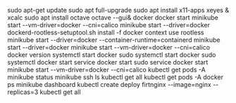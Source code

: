 sudo apt-get update
sudo apt full-upgrade
sudo apt install x11-apps
xeyes &
xcalc
sudo apt install octave
octave --gui&
docker
docker start
minikube start --vm-driver=docker --cni=calico
minikube start --driver=docker
dockerd-rootless-setuptool.sh install -f
docker context use rootless
minikube start --driver=docker --container-runtime=containerd
minikube start --driver=docker
minikube start --vm-driver=docker --cni=calico
docker version
systemctl start docker
sudo systemctl start docker
sudo systemctl docker start
service docker start
sudo service docker start
minikube start --vm-driver=docker --cni=calico
kubectl get pods -A
minikube status
minikube ssh
ls
kubectl get all
kubectl get pods -A
docker ps
minikube dashboard
kubectl create deploy firtnginx --image=nginx --replicas=3
kubectl get all
